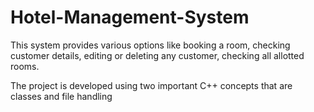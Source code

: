 # Hotel-Management-System
This system provides various options like booking a room, checking customer details, editing or deleting any customer, checking all allotted rooms.

The project is developed using two important C++ concepts that are classes and file handling

